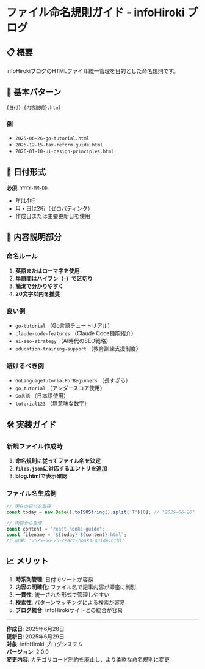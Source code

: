# ファイル命名規則ガイド - infoHiroki ブログ

## 📋 概要

infoHirokiブログのHTMLファイル統一管理を目的とした命名規則です。

## 🎯 基本パターン

```
{日付}-{内容説明}.html
```

### 例
- `2025-06-26-go-tutorial.html`
- `2025-12-15-tax-reform-guide.html`
- `2026-01-10-ui-design-principles.html`

## 📅 日付形式

**必須**: `YYYY-MM-DD`

- 年は4桁
- 月・日は2桁（ゼロパディング）
- 作成日または主要更新日を使用


## 📝 内容説明部分

### 命名ルール
1. **英語またはローマ字を使用**
2. **単語間はハイフン（-）で区切り**
3. **簡潔で分かりやすく**
4. **20文字以内を推奨**

### 良い例
- `go-tutorial` （Go言語チュートリアル）
- `claude-code-features` （Claude Code機能紹介）
- `ai-seo-strategy` （AI時代のSEO戦略）
- `education-training-support` （教育訓練支援制度）

### 避けるべき例
- `GoLanguageTutorialForBeginners` （長すぎる）
- `go_tutorial` （アンダースコア使用）
- `Go言語` （日本語使用）
- `tutorial123` （無意味な数字）

## 🛠️ 実装ガイド

### 新規ファイル作成時

1. **命名規則に従ってファイル名を決定**
2. **`files.json`に対応するエントリを追加**
3. **blog.htmlで表示確認**

### ファイル名生成例

```javascript
// 現在の日付を取得
const today = new Date().toISOString().split('T')[0]; // "2025-06-26"

// 内容から生成
const content = "react-hooks-guide";
const filename = `${today}-${content}.html`;
// 結果: "2025-06-26-react-hooks-guide.html"
```

## 📈 メリット

1. **時系列管理**: 日付でソートが容易
2. **内容の明確化**: ファイル名で記事内容が即座に判別
3. **一貫性**: 統一された形式で管理しやすい
4. **検索性**: パターンマッチングによる検索が容易
5. **ブログ統合**: infoHirokiサイトとの統合が容易

---

**作成日**: 2025年6月28日  
**更新日**: 2025年6月29日  
**対象**: infoHiroki ブログシステム  
**バージョン**: 2.0.0  
**変更内容**: カテゴリコード制約を廃止し、より柔軟な命名規則に変更